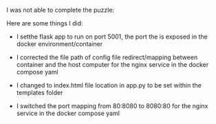 I was not able to complete the puzzle: 

Here are some things I did:

- I setthe flask app to run on port 5001, the port the is exposed in the docker environment/container

- I corrected the file path of config file redirect/mapping between container and the host computer for the nginx service in the docker compose yaml


- I changed to index.html file location in app.py to be set within the templates folder

- I switched the port mapping from 80:8080 to 8080:80 for the nginx service in the docker compose yaml
